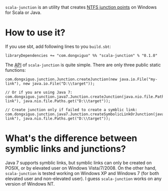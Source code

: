 `scala-junction` is an utility that creates [NTFS junction points](https://en.wikipedia.org/wiki/NTFS_junction_point) on Windows for Scala or Java.
# How to use it?
If you use sbt, add following lines to you `build.sbt`:

	libraryDependencies += "com.dongxiguo" %% "scala-junction" % "0.1.0"

The [API](http://atry.github.com/scala-junction/api/index.html) of `scala-junction` is quite simple. There are only three public static functions:

	com.dongxiguo.junction.Junction.createJunction(new java.io.File("my-link"), new java.io.File("D:\\target"));
	
	// Or if you are using Java 7:
	com.dongxiguo.junction.java7.Junction.createJunction(java.nio.file.Paths.get("my-link"), java.nio.file.Paths.get("D:\\target"));
	
	// Create junction only if failed to create a symblic link:
	com.dongxiguo.junction.java7.Junction.createSymbolicLinkOrJunction(java.nio.file.Paths.get("my-link"), java.nio.file.Paths.get("D:\\target"));

# What's the difference between symblic links and junctions?
Java 7 supports symblic links, but symblic links can only be created on POSIX, or by elevated user on Windows Vista/7/2008. On the other hand, `scala-junction` is tested working on Windows XP and Windows 7 (for both elevated user and non-elevated user). I guess `scala-junction` works on any version of Windows NT.